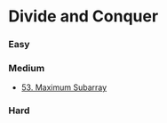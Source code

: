 # Divide and Conquer
<!------------------------------------------------------------------------------------------------------------------------------------------------------>
### Easy
  
### Medium
- [53. Maximum Subarray](#Maximum-Subarray)
  
### Hard
